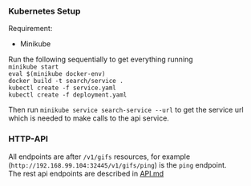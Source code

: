 ### Kubernetes Setup

Requirement:

- Minikube

Run the following sequentially to get everything running\
 `minikube start`\
 `eval $(minikube docker-env)`\
 `docker build -t search/service .`\
 `kubectl create -f service.yaml`\
 `kubectl create -f deployment.yaml`

Then run `minikube service search-service --url` to get the service url which is needed to make calls to the api service.

### HTTP-API

All endpoints are after `/v1/gifs` resources, for example (`http://192.168.99.104:32445/v1/gifs/ping`) is the `ping` endpoint.\
The rest api endpoints are described in [API.md](./API.md)
